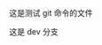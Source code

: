 <!--
 * @Descripttion:
 * @version:
 * @Author: sirry
 * @Date: 2021-04-27 16:31:31
 * @LastEditors: sirry
 * @LastEditTime: 2021-04-27 16:39:32
-->

这是测试 git 命令的文件

这是 dev 分支
